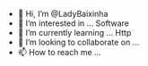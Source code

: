 - 👋 Hi, I’m @LadyBaixinha
- 👀 I’m interested in ... Software
- 🌱 I’m currently learning ... Http
- 💞️ I’m looking to collaborate on ...
- 📫 How to reach me ...

<!---
LadyBaixinha/LadyBaixinha is a ✨ special ✨ repository because its `README.md` (this file) appears on your GitHub profile.
You can click the Preview link to take a look at your changes.
--->
